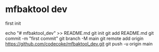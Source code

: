 
# mfbaktool dev
first init

echo "# mfbaktool_dev" >> README.md
git init
git add README.md
git commit -m "first commit"
git branch -M main
git remote add origin https://github.com/codecoke/mfbaktool_dev.git
git push -u origin main